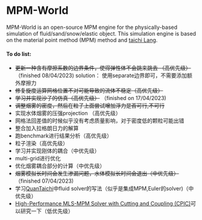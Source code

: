 # MPM-World
MPM-World is an open-source MPM engine for the physically-based simulation of fluid/sand/snow/elastic object. This simulation engine is based on the material point method (MPM) method and [taichi Lang](https://github.com/taichi-dev/taichi).



#### To do list:

* ~~更新一种含有摩擦系数的边界条件，使得弹性体不会跳来跳去 （高优先级）~~（finished 08/04/2023) solution： 使用separate边界即可，不需要添加额外摩擦力
* ~~修复旋度运算网格位置不对可能导致的流体不稳定（高优先级）~~
* ~~学习并实现沙子的仿真（高优先级）~~  （finished on 17/04/2023)
* ~~调整烟雾的密度，然后在粒子上面尝试增加浮力是否可行,不可行~~
* 实现水体烟雾的压强projection （高优先级）
* 网格法回差值的时候似乎没有考虑质量影响，对于密度低的颗粒可能出错
* 整合加入拉格朗日力的解算
* 跑benchmark进行结果分析（高优先级）
* 粒子渲染（高优先级）
* 学习并实现刚体的耦合（中优先级）
* multi-grid进行优化
* 优化烟雾耦合部分的计算（中优先级）
* ~~烟雾模拟长时间会发生渗漏问题，水体模拟长时间会退出（中优先级）~~ （finished 07/04/2023)
* 学习[QuanTaichi](https://github.com/taichi-dev/quantaichi)中fluid solver的写法（似乎是集成MPM,Euler的solver)（中优先级）
* [High-Performance MLS-MPM Solver with Cutting and Coupling (CPIC)](https://github.com/yuanming-hu/taichi_mpm)可以研究一下（低优先级）
